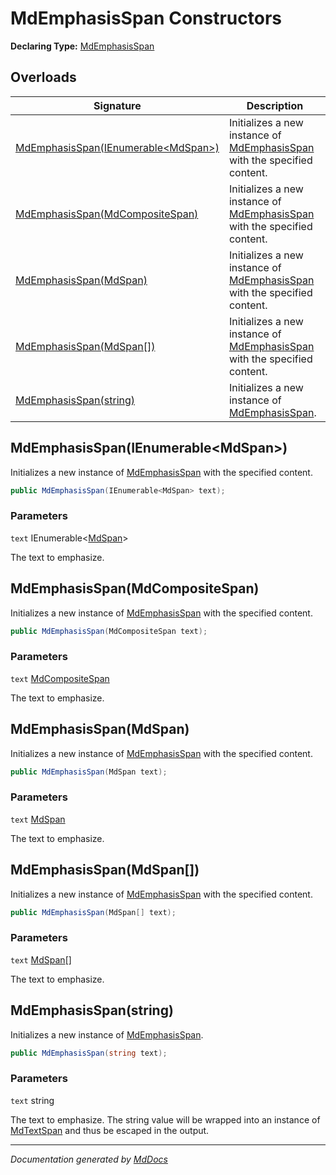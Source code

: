 # MdEmphasisSpan Constructors

**Declaring Type:** [MdEmphasisSpan](../index.md)

## Overloads

| Signature                                                                 | Description                                                                             |
| ------------------------------------------------------------------------- | --------------------------------------------------------------------------------------- |
| [MdEmphasisSpan(IEnumerable\<MdSpan\>)](#mdemphasisspanienumerablemdspan) | Initializes a new instance of [MdEmphasisSpan](../index.md) with the specified content. |
| [MdEmphasisSpan(MdCompositeSpan)](#mdemphasisspanmdcompositespan)         | Initializes a new instance of [MdEmphasisSpan](../index.md) with the specified content. |
| [MdEmphasisSpan(MdSpan)](#mdemphasisspanmdspan)                           | Initializes a new instance of [MdEmphasisSpan](../index.md) with the specified content. |
| [MdEmphasisSpan(MdSpan\[\])](#mdemphasisspanmdspan)                       | Initializes a new instance of [MdEmphasisSpan](../index.md) with the specified content. |
| [MdEmphasisSpan(string)](#mdemphasisspanstring)                           | Initializes a new instance of [MdEmphasisSpan](../index.md).                            |

## MdEmphasisSpan(IEnumerable\<MdSpan\>)

Initializes a new instance of [MdEmphasisSpan](../index.md) with the specified content.

```csharp
public MdEmphasisSpan(IEnumerable<MdSpan> text);
```

### Parameters

`text`  IEnumerable\<[MdSpan](../../MdSpan/index.md)\>

The text to emphasize.

## MdEmphasisSpan(MdCompositeSpan)

Initializes a new instance of [MdEmphasisSpan](../index.md) with the specified content.

```csharp
public MdEmphasisSpan(MdCompositeSpan text);
```

### Parameters

`text`  [MdCompositeSpan](../../MdCompositeSpan/index.md)

The text to emphasize.

## MdEmphasisSpan(MdSpan)

Initializes a new instance of [MdEmphasisSpan](../index.md) with the specified content.

```csharp
public MdEmphasisSpan(MdSpan text);
```

### Parameters

`text`  [MdSpan](../../MdSpan/index.md)

The text to emphasize.

## MdEmphasisSpan(MdSpan\[\])

Initializes a new instance of [MdEmphasisSpan](../index.md) with the specified content.

```csharp
public MdEmphasisSpan(MdSpan[] text);
```

### Parameters

`text`  [MdSpan](../../MdSpan/index.md)\[\]

The text to emphasize.

## MdEmphasisSpan(string)

Initializes a new instance of [MdEmphasisSpan](../index.md).

```csharp
public MdEmphasisSpan(string text);
```

### Parameters

`text`  string

The text to emphasize. The string value will be wrapped into an instance of [MdTextSpan](../../MdTextSpan/index.md) and thus be escaped in the output.

___

*Documentation generated by [MdDocs](https://github.com/ap0llo/mddocs)*
